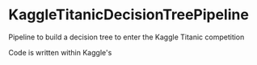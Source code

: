 # KaggleTitanicDecisionTreePipeline
Pipeline to build a decision tree to enter the Kaggle Titanic competition

Code is written within Kaggle's 
